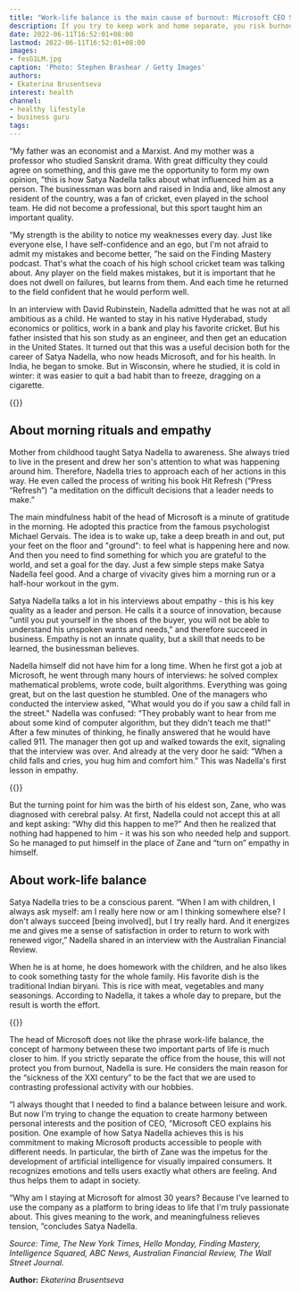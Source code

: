 ```yaml
---
title: "Work-life balance is the main cause of burnout: Microsoft CEO Satya Nadella"
description: If you try to keep work and home separate, you risk burnout, warns Microsoft CEO Satya Nadella. About what habits help a businessman protect himself from the "disease of the XXI century" and remain energetic
date: 2022-06-11T16:52:01+08:00
lastmod: 2022-06-11T16:52:01+08:00
images:
- fesG1LM.jpg
caption: 'Photo: Stephen Brashear / Getty Images'
authors:
- Ekaterina Brusentseva
interest: health
channel: 
- healthy lifestyle
- business guru
tags: 
---
```


“My father was an economist and a Marxist. And my mother was a professor who studied Sanskrit drama. With great difficulty they could agree on something, and this gave me the opportunity to form my own opinion, ”this is how Satya Nadella talks about what influenced him as a person. The businessman was born and raised in India and, like almost any resident of the country, was a fan of cricket, even played in the school team. He did not become a professional, but this sport taught him an important quality.

“My strength is the ability to notice my weaknesses every day. Just like everyone else, I have self-confidence and an ego, but I'm not afraid to admit my mistakes and become better, ”he said on the Finding Mastery podcast. That's what the coach of his high school cricket team was talking about. Any player on the field makes mistakes, but it is important that he does not dwell on failures, but learns from them. And each time he returned to the field confident that he would perform well.

In an interview with David Rubinstein, Nadella admitted that he was not at all ambitious as a child. He wanted to stay in his native Hyderabad, study economics or politics, work in a bank and play his favorite cricket. But his father insisted that his son study as an engineer, and then get an education in the United States. It turned out that this was a useful decision both for the career of Satya Nadella, who now heads Microsoft, and for his health. In India, he began to smoke. But in Wisconsin, where he studied, it is cold in winter: it was easier to quit a bad habit than to freeze, dragging on a cigarette.

{{<ads>}}

About morning rituals and empathy
---------------------------------

Mother from childhood taught Satya Nadella to awareness. She always tried to live in the present and drew her son's attention to what was happening around him. Therefore, Nadella tries to approach each of her actions in this way. He even called the process of writing his book Hit Refresh (“Press “Refresh”) “a meditation on the difficult decisions that a leader needs to make.”

The main mindfulness habit of the head of Microsoft is a minute of gratitude in the morning. He adopted this practice from the famous psychologist Michael Gervais. The idea is to wake up, take a deep breath in and out, put your feet on the floor and "ground": to feel what is happening here and now. And then you need to find something for which you are grateful to the world, and set a goal for the day. Just a few simple steps make Satya Nadella feel good. And a charge of vivacity gives him a morning run or a half-hour workout in the gym.

Satya Nadella talks a lot in his interviews about empathy - this is his key quality as a leader and person. He calls it a source of innovation, because "until you put yourself in the shoes of the buyer, you will not be able to understand his unspoken wants and needs," and therefore succeed in business. Empathy is not an innate quality, but a skill that needs to be learned, the businessman believes.

Nadella himself did not have him for a long time. When he first got a job at Microsoft, he went through many hours of interviews: he solved complex mathematical problems, wrote code, built algorithms. Everything was going great, but on the last question he stumbled. One of the managers who conducted the interview asked, "What would you do if you saw a child fall in the street." Nadella was confused: “They probably want to hear from me about some kind of computer algorithm, but they didn’t teach me that!” After a few minutes of thinking, he finally answered that he would have called 911. The manager then got up and walked towards the exit, signaling that the interview was over. And already at the very door he said: “When a child falls and cries, you hug him and comfort him.” This was Nadella's first lesson in empathy.

{{<ads>}}

But the turning point for him was the birth of his eldest son, Zane, who was diagnosed with cerebral palsy. At first, Nadella could not accept this at all and kept asking: “Why did this happen to me?” And then he realized that nothing had happened to him - it was his son who needed help and support. So he managed to put himself in the place of Zane and “turn on” empathy in himself.

About work-life balance
-----------------------

Satya Nadella tries to be a conscious parent. “When I am with children, I always ask myself: am I really here now or am I thinking somewhere else? I don't always succeed \[being involved\], but I try really hard. And it energizes me and gives me a sense of satisfaction in order to return to work with renewed vigor,” Nadella shared in an interview with the Australian Financial Review.

When he is at home, he does homework with the children, and he also likes to cook something tasty for the whole family. His favorite dish is the traditional Indian biryani. This is rice with meat, vegetables and many seasonings. According to Nadella, it takes a whole day to prepare, but the result is worth the effort.

{{<ads>}}

The head of Microsoft does not like the phrase work-life balance, the concept of harmony between these two important parts of life is much closer to him. If you strictly separate the office from the house, this will not protect you from burnout, Nadella is sure. He considers the main reason for the “sickness of the XXI century” to be the fact that we are used to contrasting professional activity with our hobbies.

“I always thought that I needed to find a balance between leisure and work. But now I'm trying to change the equation to create harmony between personal interests and the position of CEO, ”Microsoft CEO explains his position. One example of how Satya Nadella achieves this is his commitment to making Microsoft products accessible to people with different needs. In particular, the birth of Zane was the impetus for the development of artificial intelligence for visually impaired consumers. It recognizes emotions and tells users exactly what others are feeling. And thus helps them to adapt in society.

“Why am I staying at Microsoft for almost 30 years? Because I've learned to use the company as a platform to bring ideas to life that I'm truly passionate about. This gives meaning to the work, and meaningfulness relieves tension, ”concludes Satya Nadella.

_Source: Time, The New York Times, Hello Monday, Finding Mastery, Intelligence Squared, ABC News, Australian Financial Review, The Wall Street Journal._

**Author:** *Ekaterina Brusentseva*